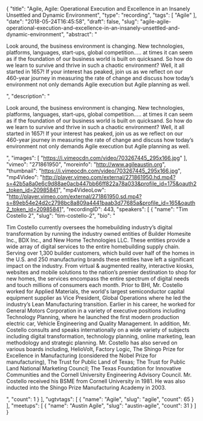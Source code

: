{
  "title": "Agile, Agile: Operational Execution and Excellence in an Insanely Unsettled and Dynamic Environment",
  "type": "recording",
  "tags": [
    "Agile"
  ],
  "date": "2018-05-24T16:45:58",
  "draft": false,
  "slug": "agile-agile-operational-execution-and-excellence-in-an-insanely-unsettled-and-dynamic-environment",
  "abstract": "<p>Look around, the business environment is changing. New technologies, platforms, languages, start-ups, global competition….. at times it can seem as if the foundation of our business world is built on quicksand. So how do we learn to survive and thrive in such a chaotic environment? Well, it all started in 1657! If your interest has peaked, join us as we reflect on our 460-year journey in measuring the rate of change and discuss how today’s environment not only demands Agile execution but Agile planning as well.</p>",
  "description": "<p>Look around, the business environment is changing. New technologies, platforms, languages, start-ups, global competition….. at times it can seem as if the foundation of our business world is built on quicksand. So how do we learn to survive and thrive in such a chaotic environment? Well, it all started in 1657! If your interest has peaked, join us as we reflect on our 460-year journey in measuring the rate of change and discuss how today’s environment not only demands Agile execution but Agile planning as well.</p>",
  "images": [
    "https://i.vimeocdn.com/video/703267445_295x166.jpg"
  ],
  "vimeo": "271861950",
  "moreinfo": "http://www.agileaustin.org",
  "thumbnail": "https://i.vimeocdn.com/video/703267445_295x166.jpg",
  "mp4Video": "http://player.vimeo.com/external/271861950.hd.mp4?s=42b5a8a0e6c9d88ae0acb447bb66ff822a78a033&profile_id=175&oauth2_token_id=20985841",
  "mp4VideoLow": "http://player.vimeo.com/external/271861950.sd.mp4?s=89eb54e24d2c2798bc8a809a4441baab3d77685a&profile_id=165&oauth2_token_id=20985841",
  "recordingID": 443,
  "speakers": [
    {
      "name": "Tim Costello 2",
      "slug": "tim-costello-2",
      "bio": "<p>Tim Costello currently oversees the homebuilding industry’s digital transformation by running the industry owned entities of Builder Homesite Inc., BDX Inc., and New Home Technologies LLC. These entities provide a wide array of digital services to the entire homebuilding supply chain. Serving over 1,300 builder customers, which build over half of the homes in the U.S. and 250 manufacturing brands these entities have left a significant impact on the industry. From virtual & augmented reality, interactive kiosks, websites and mobile solutions to the nation’s premier destination to shop for new homes, the services encompass the entire spectrum of digital needs and touch millions of consumers each month. Prior to BHI, Mr. Costello worked for Applied Materials, the world's largest semiconductor capital equipment supplier as Vice President, Global Operations where he led the industry’s Lean Manufacturing transition. Earlier in his career, he worked for General Motors Corporation in a variety of executive positions including Technology Planning, where he launched the first modern production electric car, Vehicle Engineering and Quality Management. In addition, Mr. Costello consults and speaks internationally on a wide variety of subjects including digital transformation, technology planning, online marketing, lean methodology and strategic planning. Mr. Costello has also served on various boards including, HelioVolt, Factory Logic, The Shingo Prize for Excellence in Manufacturing (considered the Nobel Prize for manufacturing), The Trust for Public Land of Texas; The Trust for Public Land National Marketing Council; The Texas Foundation for Innovative Communities and the Cornell University Engineering Advisory Council. Mr. Costello received his BSME from Cornell University in 1981. He was also inducted into the Shingo Prize Manufacturing Academy in 2003.</p>",
      "count": 1
    }
  ],
  "ugtvtags": [
    {
      "name": "Agile",
      "slug": "agile",
      "count": 65
    }
  ],
  "meetups": [
    {
      "name": "Austin Agile",
      "slug": "austin-agile",
      "count": 31
    }
  ]
}